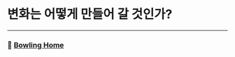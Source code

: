 # 변화는 어떻게 만들어 갈 것인가?

---

### :bowling: [Bowling Home](https://github.com/gmlwjd9405/tdd-refactoring-clean-code-8/tree/master/study/java-bowling)
